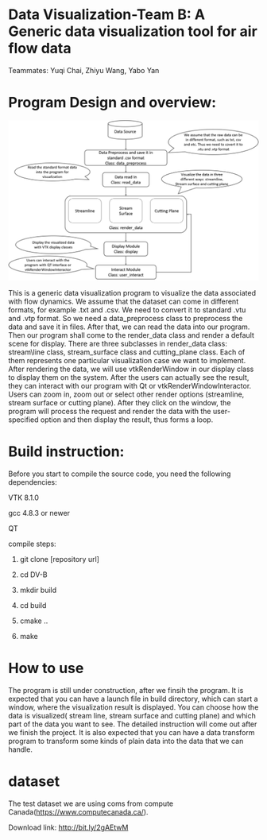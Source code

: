 # Data Visualization-Team B: A Generic data visualization tool for air flow data

Teammates: Yuqi Chai, Zhiyu Wang, Yabo Yan

# Program Design and overview:

![program architecture graph](https://github.com/ENGN2912B-2018/DV-B/blob/master/Architecture.png)

This is a generic data visualization program to visualize the data associated with flow dynamics. We assume that the dataset can come in different formats, for example .txt and .csv. We need to convert it to standard .vtu and .vtp format. So we need a data_preprocess class to preprocess the data and save it in files. After that, we can read the data into our program. Then our program shall come to the render_data class and render a default scene for display. There are three subclasses in render_data class: stream\line class, stream_surface class and cutting_plane class. Each of them represents one particular visualization case we want to implement. After rendering the data, we will use vtkRenderWindow in our display class to display them on the system. After the users can actually see the result, they can interact with our program with Qt or vtkRenderWindowInteractor. Users can zoom in, zoom out or select other render options (streamline, stream surface or cutting plane). After they click on the window, the program will process the request and render the data with the user-specified option and then display the result, thus forms a loop.
# Build instruction:
Before you start to compile the source code, you need the following dependencies:

VTK 8.1.0

gcc 4.8.3 or newer

QT

compile steps:
1. git clone [repository url]

2. cd DV-B

3. mkdir build

4. cd build

5. cmake ..

6. make


# How to use
The program is still under construction, after we finsih the program. It is expected that you can have a launch file in build directory, which can start a window, where the visualization result is displayed. You can choose how the data is visualized( stream line, stream surface and cutting plane) and which part of the data you want to see. The detailed instruction will come out after we finish the project. It is also expected that you can have a data transform program to transform some kinds of plain data into the data that we can handle. 

# dataset
The test dataset we are using coms from compute Canada(https://www.computecanada.ca/).

Download link: http://bit.ly/2gAEtwM
